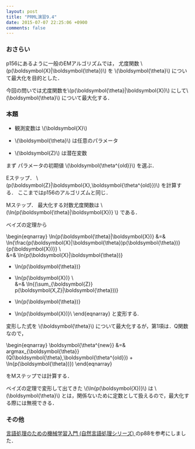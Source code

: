 ```yaml
---
layout: post
title: "PRML演習9.4"
date: 2015-07-07 22:25:06 +0900
comments: false
---
```


### おさらい
p156にあるように一般のEMアルゴリズムでは，
尤度関数 \\(p(\boldsymbol{X}\|\boldsymbol{\theta})\\) を
\\(\boldsymbol{\theta}\\)
について最大化を目的とした．

今回の問いでは尤度関数を\\(p(\boldsymbol{\theta}\|\boldsymbol{X})\\) にして\\(\boldsymbol{\theta}\\) について最大化する．

### 本題
- 観測変数は
\\(\boldsymbol{X}\\)

- \\(\boldsymbol{\theta}\\) は任意のパラメータ

- \\(\boldsymbol{Z}\\)
は潜在変数

まず
パラメータの初期値
\\(\boldsymbol{\theta^{old}}\\)
を選ぶ．

Eステップ．
\\(p(\boldsymbol{Z}\|\boldsymbol{X},\boldsymbol{\theta^{old}})\\)
を計算する．
ここまではp156のアルゴリズムと同じ．

Mステップ．
最大化する対数尤度関数は
\\(\ln{p(\boldsymbol{\theta}\|\boldsymbol{X})} \\)
である．

ベイズの定理から

\begin{eqnarray}
\ln{p(\boldsymbol{\theta}\|\boldsymbol{X})}  &=&
\ln{\frac{p(\boldsymbol{X}\|\boldsymbol{\theta})p(\boldsymbol{\theta})}{p(\boldsymbol{X})}}  \\\
&=& \ln{p(\boldsymbol{X}\|\boldsymbol{\theta})}
+ \ln{p(\boldsymbol{\theta})}
- \ln{p(\boldsymbol{X})} \\\
&=& \ln{(\sum_{\boldsymbol{Z}} p(\boldsymbol{X,Z}\|\boldsymbol{\theta}))}
+ \ln{p(\boldsymbol{\theta})}
- \ln{p(\boldsymbol{X})}\\
\end{eqnarray}
と変形する.

変形した式を
\\(\boldsymbol{\theta}\\)
について最大化するが，第1項は．Q関数なので，

\begin{eqnarray}
\boldsymbol{\theta^{new}} &=& argmax_{\boldsymbol{\theta}} (Q(\boldsymbol{\theta},\boldsymbol{\theta^{old}}) + \ln{p(\boldsymbol{\theta})})
\end{eqnarray}

をMステップでは計算する．

ベイズの定理で変形して出てきた
\\(\ln{p(\boldsymbol{X})}\\)
は
\\(\boldsymbol{\theta}\\)
とは，関係ないために定数として扱えるので，最大化する際には無視できる．


### その他
[言語処理のための機械学習入門 (自然言語処理シリーズ)  ](http://amzn.to/1fki6cc)のp88を参考にしました．
